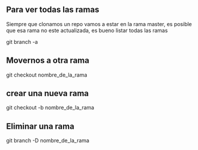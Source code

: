 

## Para ver todas las ramas
Siempre que clonamos un repo vamos a estar en la rama master, es posible que esa rama no este actualizada, es bueno listar todas las ramas

git branch -a

## Movernos a otra rama

git checkout nombre_de_la_rama

## crear una nueva rama 

git checkout -b nombre_de_la_rama

## Eliminar una rama

git branch -D nombre_de_la_rama
